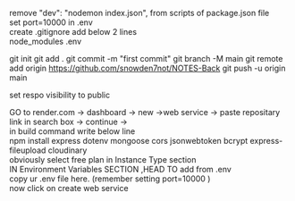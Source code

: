 remove "dev": "nodemon index.json", from scripts of package.json file <br/>
set port=10000 in .env <br/>
create .gitignore add below 2 lines<br/>
node_modules
.env
<br/>

git init
git add .
git commit -m "first commit"
git branch -M main
git remote add origin https://github.com/snowden7not/NOTES-Back
git push -u origin main

set respo visibility to public <br/>

GO to render.com -> dashboard -> new ->web service -> paste repositary link in search box -> continue -> <br/>
in build command write below line <br/>
npm install express dotenv mongoose cors jsonwebtoken bcrypt express-fileupload cloudinary <br/>
obviously select free plan in Instance Type section<br/>
IN Environment Variables SECTION ,HEAD TO add from .env <br/>
copy ur .env file here. (remember setting  port=10000  ) <br/>
now click on create web service
